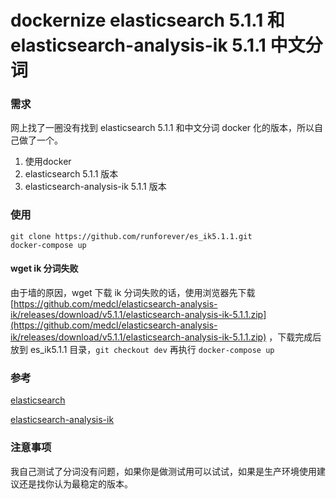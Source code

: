 # dockernize elasticsearch 5.1.1 和 elasticsearch-analysis-ik 5.1.1 中文分词

### 需求
网上找了一圈没有找到 elasticsearch 5.1.1 和中文分词 docker 化的版本，所以自己做了一个。

1. 使用docker
2. elasticsearch 5.1.1 版本
3. elasticsearch-analysis-ik 5.1.1 版本

### 使用
```
git clone https://github.com/runforever/es_ik5.1.1.git
docker-compose up
```

#### wget ik 分词失败
由于墙的原因，wget 下载 ik 分词失败的话，使用浏览器先下载 [https://github.com/medcl/elasticsearch-analysis-ik/releases/download/v5.1.1/elasticsearch-analysis-ik-5.1.1.zip](https://github.com/medcl/elasticsearch-analysis-ik/releases/download/v5.1.1/elasticsearch-analysis-ik-5.1.1.zip) ，下载完成后放到 es_ik5.1.1 目录，`git checkout dev` 再执行 `docker-compose up`

### 参考
[elasticsearch](https://www.elastic.co/guide/en/elasticsearch/reference/current/docker.html)

[elasticsearch-analysis-ik](https://github.com/medcl/elasticsearch-analysis-ik)

### 注意事项
我自己测试了分词没有问题，如果你是做测试用可以试试，如果是生产环境使用建议还是找你认为最稳定的版本。
